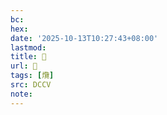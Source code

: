 ```yaml
---
bc:
hex:
date: '2025-10-13T10:27:43+08:00'
lastmod:
title: 􄛐
url: 􄛐
tags: [爦]
src: DCCV
note:
---
```

